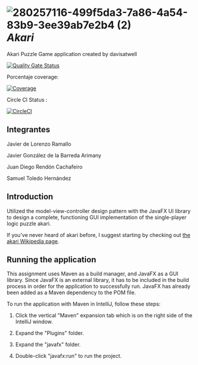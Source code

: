# ![280257116-499f5da3-7a86-4a54-83b9-3ee39ab7e2b4 (2)](https://github.com/SamuelToledoHdez/Akari-DAP/assets/72403194/e483831f-0e47-4aa4-8e21-1d0b0da9ae95) *Akari*


Akari Puzzle Game application created by davisatwell

[![Quality Gate Status](https://sonarcloud.io/api/project_badges/measure?project=SamuelToledoHdez_Akari-DAP&metric=alert_status)](https://sonarcloud.io/summary/new_code?id=SamuelToledoHdez_Akari-DAP)

Porcentaje coverage: 


[![Coverage](https://sonarcloud.io/api/project_badges/measure?project=SamuelToledoHdez_Akari-DAP&metric=coverage)](https://sonarcloud.io/summary/new_code?id=SamuelToledoHdez_Akari-DAP)

Circle CI Status : 

[![CircleCI](https://dl.circleci.com/status-badge/img/gh/SamuelToledoHdez/Akari-DAP/tree/main.svg?style=svg)](https://dl.circleci.com/status-badge/redirect/gh/SamuelToledoHdez/Akari-DAP/tree/main)

## Integrantes

Javier de Lorenzo Ramallo

Javier González de la Barreda Arimany 

Juan Diego Rendón Cachafeiro

Samuel Toledo Hernández

## Introduction

Utilized the model-view-controller design pattern with the JavaFX UI library to design a complete, functioning GUI implementation of the single-player logic puzzle akari.

If you've never heard of akari before, I suggest starting by checking out [the akari Wikipedia page](https://en.wikipedia.org/wiki/Light_Up_(puzzle)).

## Running the application

This assignment uses Maven as a build manager, and JavaFX as a GUI library. Since JavaFX is an external library, it has to be included in the build process in order for the application to successfully run. JavaFX has already been added as a Maven dependency to the POM file.

To run the application with Maven in IntelliJ, follow these steps:

1. Click the vertical "Maven" expansion tab which is on the right side of the IntelliJ window.

2. Expand the "Plugins" folder.

3. Expand the "javafx" folder.

4. Double-click "javafx:run" to run the project.



